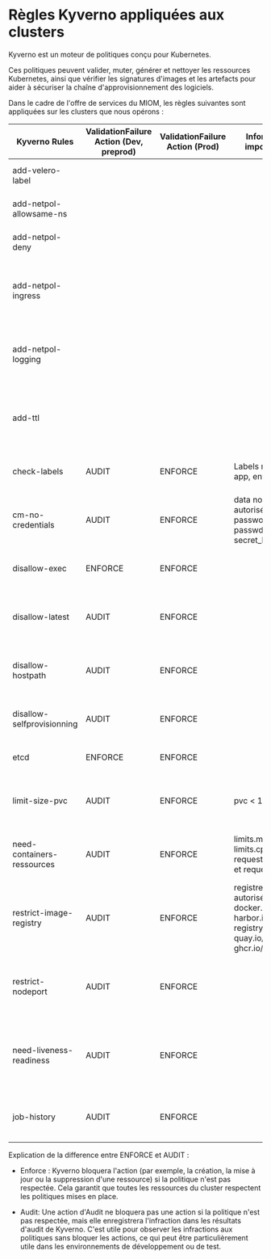 # Règles Kyverno appliquées aux clusters

Kyverno est un moteur de politiques conçu pour Kubernetes.

Ces politiques peuvent valider, muter, générer et nettoyer les ressources Kubernetes, ainsi que vérifier les signatures d'images et les artefacts pour aider à sécuriser la chaîne d'approvisionnement des logiciels.

Dans le cadre de l'offre de services du MIOM, les règles suivantes sont appliquées sur les clusters que nous opérons :

| Kyverno Rules              | ValidationFailure Action (Dev, preprod) | ValidationFailure Action (Prod) | Information importantes                                                                         | Severité         | Type                      | description                                                                                                                                                 |
| -------------------------- | --------------------------------------- | ------------------------------- | ----------------------------------------------------------------------------------------------- | ------------------------- | -------- |------------------------------------------------------------------------------------------------------------------------------------------------------------------ |
| add-velero-label           |                                         |                                 |                                                                                                 |low | Backup                    | Ajoute une étiquette sur le namespace pour être sauvegardé par Velero                                                                                                            |
| add-netpol-allowsame-ns    |                                         |                                 |                                                                                                 | low | Multi-Tenancy, NetworkPolicy                  | Autorise le pod à communiquer dans le même namespace                                                                                                                             |
| add-netpol-deny            |                                         |                                 |                                                                                                 | low | Multi-Tenancy, NetworkPolicy                  | Refuse toute communication entrante vers les pods dans un namespace                                                                                                              |
| add-netpol-ingress         |                                         |                                 |                                                                                                 | low | Multi-Tenancy, NetworkPolicy                  | Autorise la communication entrante depuis le namespace openshift-ingress vers tous les pods dans un nouveau namespace créé                                                       |
| add-netpol-logging         |                                         |                                 |                                                                                                 | low | Multi-Tenancy, NetworkPolicy                  | Autorise la communication entrante depuis le namespace openshift-logging vers tous les pods dans un nouveau namespace créé                                                       |
| add-ttl                    |                                         |                                 |                                                                                                 | medium | Best Practices            | Ajoute un time to live (TTL) aux JOB dans le cluster, ce qui les conduit à être automatiquement nettoyés après une certaine période de temps                                     |
| check-labels               | AUDIT                                   | ENFORCE                         | Labels requis : app, env, tier                                                                  | low | Best Practices            | Cette règle garantit que toutes les ressources ont les étiquettes nécessaires appliquées aux pod                                                                                 |
| cm-no-credentials          | AUDIT                                   | ENFORCE                         | data non autorisée : password, passwd, secret_key                                               | medium | Pod Security Standards (Baseline) | Empêche le stockage des informations d'identification dans les ConfigMaps, ce qui est une mauvaise pratique d'un point de vue sécurité                                           |
| disallow-exec              | ENFORCE                                 | ENFORCE                         |                                                                                                 | high | Pod Security Standards (Baseline)                  | Empêche l'utilisation de la commande "exec" sur le namespace openshift-etcd pour des raisons de sécurité                                                                         |
| disallow-latest            | AUDIT                                   | ENFORCE                         |                                                                                                 | medium | Pod Security Standards (Baseline)            | Les Pods n'utilisent pas la balise 'latest' pour leurs images, encourageant l'utilisation de balises versionnées spécifiques                                                     |
| disallow-hostpath          | AUDIT                                   | ENFORCE                         |                                                                                                 | high | Pod Security Standards (Baseline)                  | Empêche l'utilisation des volumes hostPath, qui peuvent être un risque de sécurité s'ils ne sont pas correctement contrôlés                                                      |
| disallow-selfprovisionning | AUDIT                                   | ENFORCE                         |                                                                                                 | high | Pod Security Standards (Baseline)                  | Empêche la liaison au rôle de self-provisionners pour un contrôle strict de la création de projet OpenShift                                                                      |
| etcd                       | ENFORCE                                 | ENFORCE                         |                                                                                                 | high | Pod Security Standards (Baseline)                  | Assure que le chiffrement est activé pour etcd dans les clusters OpenShift                                                                                                       |
| limit-size-pvc             | AUDIT                                   | ENFORCE                         | pvc < 1Ti                                                                                       | low | Best Practices            | Limite la taille des revendications de volume persistant (PVC) pour éviter l'utilisation excessive des ressources de stockage                                                    |
| need-containers-ressources | AUDIT                                   | ENFORCE                         | limits.memory, limits.cpu, request.memory et request.cpu                                        | medium | Best Practices            | Assure que les demandes de ressources et les limites sont définies pour tous les Pods, pour assurer une utilisation équitable des ressources                                     |
| restrict-image-registry    | AUDIT                                   | ENFORCE                         | registres autorisés : docker.io/, harbor.io/, registry.redhat.io/, quay.io/, bitnami/, ghcr.io/ | medium | Pod Security Standards (Baseline)                  | Restreint les registres d'images à partir desquels les conteneurs peuvent tirer des images, comme mesure de sécurité pour assurer l'utilisation d'images de confiance uniquement |
| restrict-nodeport          | AUDIT                                   | ENFORCE                         |                                                                                                 | medium | Pod Security Standards (Baseline)                  | Restreint l'utilisation des services NodePort, qui peuvent exposer des services à l'extérieur du cluster et représenter un risque de sécurité potentiel                          | <<>> |
| need-liveness-readiness    | AUDIT                                   | ENFORCE                         |                                                                                                 | medium | Best Practices            | Assure que tous les conteneurs ont l'une des trois sondes (Liveness, Readiness ou Startup), pour s'assurer qu'ils signalent correctement leur statut à Openshift                 |
| job-history                | AUDIT                                   | ENFORCE                         |                                                                                                 | low | Best Practices            | Cronjob: ajoute les propriétés `successfulJobsHistoryLimit: 5` et `failedJobsHistoryLimit: 5`                                                                                    |

Explication de la difference entre ENFORCE et AUDIT :
- Enforce : Kyverno bloquera l'action (par exemple, la création, la mise à jour ou la suppression d'une ressource) si la politique n'est pas respectée. Cela garantit que toutes les ressources du cluster respectent les politiques mises en place.

- Audit: Une action d'Audit ne bloquera pas une action si la politique n'est pas respectée, mais elle enregistrera l'infraction dans les résultats d'audit de Kyverno. C'est utile pour observer les infractions aux politiques sans bloquer les actions, ce qui peut être particulièrement utile dans les environnements de développement ou de test.
